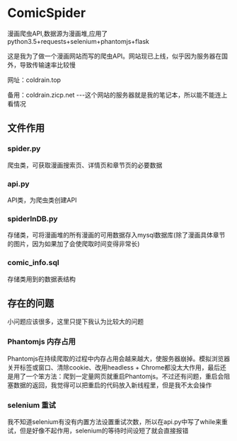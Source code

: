 # ComicSpider
漫画爬虫API,数据源为漫画堆,应用了python3.5+requests+selenium+phantomjs+flask

这是我为了做一个漫画网站而写的爬虫API。网站现已上线，似乎因为服务器在国外，导致传输速率比较慢

网址：coldrain.top

备用：coldrain.zicp.net	---这个网站的服务器就是我的笔记本，所以能不能连上看情况

## 文件作用
### spider.py
爬虫类，可获取漫画搜索页、详情页和章节页的必要数据

### api.py
API类，为爬虫类创建API

### spiderInDB.py
存储类，可将漫画堆的所有漫画的可用数据存入mysql数据库(除了漫画具体章节的图片，因为如果加了会使爬取时间变得非常长)

### comic_info.sql
存储类用到的数据表结构

## 存在的问题
小问题应该很多，这里只提下我认为比较大的问题
### Phantomjs 内存占用
Phantomjs在持续爬取的过程中内存占用会越来越大，使服务器崩掉。模拟浏览器关开标签或窗口、清除cookie、改用headless + Chrome都没太大作用，最后还是用了一个笨方法：爬到一定量网页就重启Phantomjs。不过还有问题，重启会阻塞数据的返回，我觉得可以把重启的代码放入新线程里，但是我不太会操作
### selenium 重试
我不知道selenium有没有内置方法设置重试次数，所以在api.py中写了while来重试，但是好像不起作用，selenium的等待时间设短了就会直接报错
